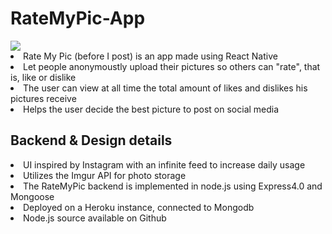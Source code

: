 # RateMyPic-App

<img src="https://i.imgur.com/0dzBoax.jpg">
<li>Rate My Pic (before I post) is an app made using React Native </li>
<li> Let people anonymoustly upload their pictures so others can "rate", that is, like or dislike</li>
<li> The user can view at all time the total amount of likes and dislikes his pictures receive </li>
<li>Helps the user decide the best picture to post on social media </li>

<h2> Backend & Design details </h2>
<li>UI inspired by Instagram with an infinite feed to increase daily usage </li>
<li>Utilizes the Imgur API for photo storage </li>
<li>The RateMyPic backend is implemented in node.js using Express4.0 and Mongoose </li>
<li>Deployed on a Heroku instance, connected to Mongodb </li>
<li>Node.js source available on Github </li>
